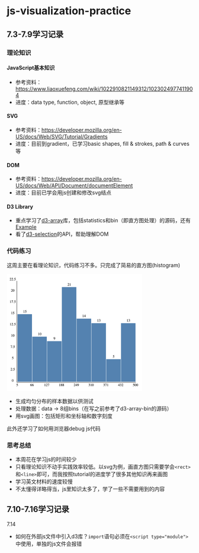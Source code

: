 # js-visualization-practice

## 7.3-7.9学习记录

### 理论知识

#### JavaScript基本知识

- 参考资料：https://www.liaoxuefeng.com/wiki/1022910821149312/1023024977411904
- 进度：data type, function, object, 原型继承等

#### SVG

- 参考资料：https://developer.mozilla.org/en-US/docs/Web/SVG/Tutorial/Gradients
- 进度：目前到gradient，已学习basic shapes, fill & strokes, path & curves等

#### DOM

- 参考资料：https://developer.mozilla.org/en-US/docs/Web/API/Document/documentElement
- 进度：目前已学会用js创建和修改svg结点

#### D3 Library

- 重点学习了[d3-array](https://github.com/d3/d3-array/tree/v3.2.0)库，包括statistics和bin（即直方图处理）的源码，还有[Example](https://observablehq.com/@d3/d3-bin)
- 看了[d3-selection](https://github.com/d3/d3-selection/tree/v3.0.0)的API，帮助理解DOM



### 代码练习

这周主要在看理论知识，代码练习不多。只完成了简易的直方图(histogram)

<img src="histogram/histogram.png" alt="histogram" style="zoom:40%;" />

- 生成均匀分布的样本数据以供测试
- 处理数据：data -> 8组bins（在写之前参考了d3-array-bin的源码）
- 用svg画图：包括矩形和坐标轴和数字刻度



此外还学习了如何用浏览器debug js代码



### 思考总结

- 本周花在学习js的时间较少
- 只看理论知识不动手实践效率较低。以svg为例，画直方图只需要学会`<rect>`和`<line>`即可，而我按照tutorial的进度学了很多其他知识再来画图
- 学习英文材料的速度较慢
- 不太懂得详略得当，js里知识太多了，学了一些不需要用到的内容



## 7.10-7.16学习记录

7.14

- 如何在外部js文件中引入d3库？`import`语句必须在`<script type="module">`中使用，单独的js文件会报错
